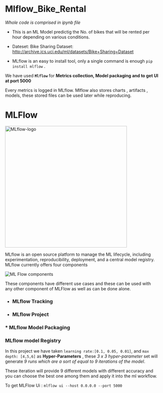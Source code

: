 # Mlflow_Bike_Rental

*Whole code is comprised in ipynb file*

* This is an ML Model predictig the No. of bikes that will be rented per hour depending on various conditions.

* Dateset: Bike Sharing Dataset: http://archive.ics.uci.edu/ml/datasets/Bike+Sharing+Dataset

* MLflow is an easy to install tool, only a single command is enough `pip install mlflow` .

We have used **`Mlflow`** for **Metrics collection, Model packaging and to get UI at port 5000**

Every metrics is logged in MLflow. Mlflow also stores charts , artifacts , models, these stored files can be used later while reproducing.

# MLFlow
<img width="400" alt="MLflow-logo" src="https://user-images.githubusercontent.com/123439845/230708796-1c4562ed-ade0-4459-b2d3-c72f971c5834.png">

MLflow is an open source platform to manage the ML lifecycle, including experimentation, reproducibility, deployment, and a central model registry. MLflow currently offers four components

![ML Flow components](https://user-images.githubusercontent.com/123439845/230709253-60eab72c-99ae-436b-ac1f-4a490d33e5d3.png)

These components have different use cases and these can be used with any other component of MLFlow as well as can be done alone.

* ###  **MLflow Tracking** 


* ###  **MLflow Project**


### * **MLflow Model Packaging**


### **MLflow model Registry**



In this project we have taken `learning rate:[0.1, 0.05, 0.01]`, and `max depth: [4,5,6]` as **Hyper-Parameters** , these *3 x 3 hyper-parameter* set will generate *9 runs which are a sort of equal to 9 iterations of the model*.

These iteration will provide 9 different models with different accuracy and you can choose the best one among them and apply it into the ml workflow.

To get MLFlow Ui :  `mlflow ui --host 0.0.0.0 --port 5000`
















